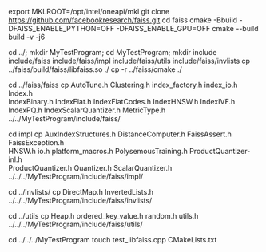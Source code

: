 

export MKLROOT=/opt/intel/oneapi/mkl
git clone https://github.com/facebookresearch/faiss.git
cd faiss
cmake -Bbuild -DFAISS_ENABLE_PYTHON=OFF -DFAISS_ENABLE_GPU=OFF
cmake --build build -v -j6

cd ../; mkdir MyTestProgram; cd MyTestProgram;
mkdir include include/faiss include/faiss/impl include/faiss/utils include/faiss/invlists
cp ../faiss/build/faiss/libfaiss.so ./
cp -r ../faiss/cmake ./

cd ../faiss/faiss
cp AutoTune.h Clustering.h index_factory.h index_io.h Index.h \
   IndexBinary.h IndexFlat.h IndexFlatCodes.h IndexHNSW.h IndexIVF.h \
   IndexPQ.h IndexScalarQuantizer.h MetricType.h \
   ../../MyTestProgram/include/faiss/

cd impl
cp AuxIndexStructures.h DistanceComputer.h FaissAssert.h FaissException.h \
   HNSW.h io.h platform_macros.h PolysemousTraining.h ProductQuantizer-inl.h \
   ProductQuantizer.h Quantizer.h ScalarQuantizer.h \
   ../../../MyTestProgram/include/faiss/impl/

cd ../invlists/
cp DirectMap.h InvertedLists.h ../../../MyTestProgram/include/faiss/invlists/

cd ../utils
cp Heap.h ordered_key_value.h random.h utils.h ../../../MyTestProgram/include/faiss/utils/

cd ../../../MyTestProgram
touch test_libfaiss.cpp CMakeLists.txt


